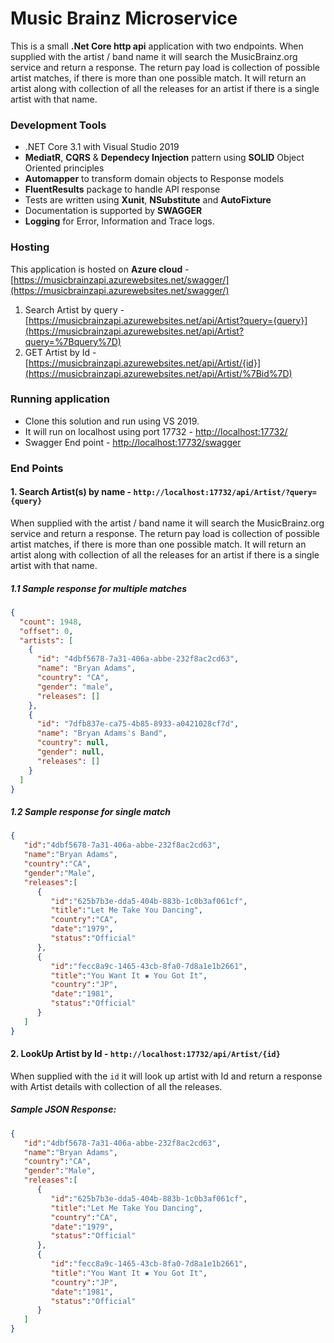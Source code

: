 
# Music Brainz Microservice
This is a small **.Net Core http api** application with two endpoints. 
When supplied with the artist / band name it will search the MusicBrainz.org service and
return a response. The return pay load is collection of possible artist matches, if there is more than one possible match. It will return an artist along with collection of all the releases for an artist if there is a single artist with that name.

### Development Tools
 - .NET Core 3.1 with Visual Studio 2019
 - **MediatR**,  **CQRS** & **Dependecy Injection** pattern using **SOLID** Object Oriented principles
 - **Automapper** to transform domain objects to Response models
 - **FluentResults** package to handle API response
 - Tests are written using **Xunit**, **NSubstitute** and **AutoFixture**
 - Documentation is supported by  **SWAGGER**
 - **Logging** for Error, Information and Trace logs.

### Hosting 
This application is hosted on **Azure cloud** - [https://musicbrainzapi.azurewebsites.net/swagger/](https://musicbrainzapi.azurewebsites.net/swagger/) 

 1. Search Artist by query - [https://musicbrainzapi.azurewebsites.net/api/Artist?query={query}](https://musicbrainzapi.azurewebsites.net/api/Artist?query=%7Bquery%7D)
 2. GET Artist by Id - [https://musicbrainzapi.azurewebsites.net/api/Artist/{id}](https://musicbrainzapi.azurewebsites.net/api/Artist/%7Bid%7D)

### Running application
 - Clone this solution and run using VS 2019.
 - It will run on localhost using port 17732 - [http://localhost:17732/](http://localhost:17733/)
 - Swagger End point - [http://localhost:17732/swagger](http://localhost:17733/swagger)
 
 ### End Points
####  1. Search Artist(s) by name - `http://localhost:17732/api/Artist/?query={query}`
When supplied with the artist / band name it will search the MusicBrainz.org service and
return a response.
The return pay load is collection of possible artist matches, if there is more than one possible match. 
It will return an artist along with collection of all the releases for an artist if there is a single artist with that name.

##### 1.1 Sample response for multiple matches

````json
{
  "count": 1948,
  "offset": 0,
  "artists": [
    {
      "id": "4dbf5678-7a31-406a-abbe-232f8ac2cd63",
      "name": "Bryan Adams",
      "country": "CA",
      "gender": "male",
      "releases": []
    },
    {
      "id": "7dfb837e-ca75-4b85-8933-a0421028cf7d",
      "name": "Bryan Adams's Band",
      "country": null,
      "gender": null,
      "releases": []
    }
  ]
}
````

##### 1.2 Sample response for single match

````json
{
   "id":"4dbf5678-7a31-406a-abbe-232f8ac2cd63",
   "name":"Bryan Adams",
   "country":"CA",
   "gender":"Male",
   "releases":[
      {
         "id":"625b7b3e-dda5-404b-883b-1c0b3af061cf",
         "title":"Let Me Take You Dancing",
         "country":"CA",
         "date":"1979",
         "status":"Official"
      },
      {
         "id":"fecc8a9c-1465-43cb-8fa0-7d8a1e1b2661",
         "title":"You Want It ▪ You Got It",
         "country":"JP",
         "date":"1981",
         "status":"Official"
      }
   ]
}
````

####  2. LookUp Artist by Id - `http://localhost:17732/api/Artist/{id}`
When supplied with the `id` it will look up artist with Id and return a response with Artist details with collection of all the releases.

##### Sample JSON Response:
````json
{
   "id":"4dbf5678-7a31-406a-abbe-232f8ac2cd63",
   "name":"Bryan Adams",
   "country":"CA",
   "gender":"Male",
   "releases":[
      {
         "id":"625b7b3e-dda5-404b-883b-1c0b3af061cf",
         "title":"Let Me Take You Dancing",
         "country":"CA",
         "date":"1979",
         "status":"Official"
      },
      {
         "id":"fecc8a9c-1465-43cb-8fa0-7d8a1e1b2661",
         "title":"You Want It ▪ You Got It",
         "country":"JP",
         "date":"1981",
         "status":"Official"
      }
   ]
}
````

